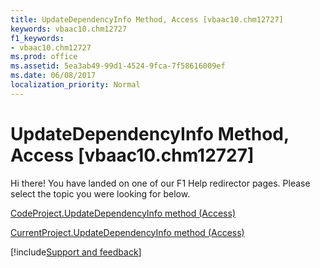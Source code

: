 ```yaml
---
title: UpdateDependencyInfo Method, Access [vbaac10.chm12727]
keywords: vbaac10.chm12727
f1_keywords:
- vbaac10.chm12727
ms.prod: office
ms.assetid: 5ea3ab49-99d1-4524-9fca-7f58616009ef
ms.date: 06/08/2017
localization_priority: Normal
---
```



# UpdateDependencyInfo Method, Access [vbaac10.chm12727]

Hi there! You have landed on one of our F1 Help redirector pages. Please select the topic you were looking for below.

[CodeProject.UpdateDependencyInfo method (Access)](https://msdn.microsoft.com/library/52530a57-6246-d204-b317-0673f762f138%28Office.15%29.aspx)

[CurrentProject.UpdateDependencyInfo method (Access)](https://msdn.microsoft.com/library/90461646-22a6-bfa8-4663-9f05c8ac3757%28Office.15%29.aspx)

[!include[Support and feedback](~/includes/feedback-boilerplate.md)]